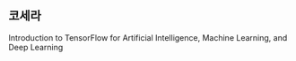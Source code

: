 ## 코세라 
Introduction to TensorFlow for Artificial Intelligence, Machine Learning, and Deep Learning


